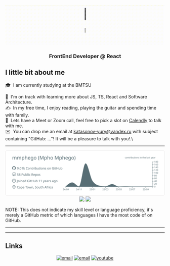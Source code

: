 ![Peek 2020-07-09 15-53](./resources/title.gif)
<h3 align="center">FrontEnd Developer @ React</h3>

## I little bit about me

🎓 &nbsp;I am currently studying at the BMTSU

🌱 &nbsp;I'm on track with learning more about JS, TS, React and Software Architecture.\
✍️ &nbsp;In my free time, I enjoy reading, playing the guitar and spending time with family.\
💬 &nbsp;Lets have a Meet or Zoom call, feel free to pick a slot on [Calendly](https://calendly.com/mmphego/30min) to talk with me.\
✉️ &nbsp;You can drop me an email at katasonov-yury@yandex.ru with subject containing "GitHub: ..."! It will be a pleasure to talk with you!.\

---

<p  align="center">
  <img src="https://raw.githubusercontent.com/mmphego/mmphego/master/profile-summary-card-output/default/0-profile-details.svg" alt="github stats"></br>
  <img src="https://raw.githubusercontent.com/mmphego/mmphego/master/profile-summary-card-output/default/1-repos-per-language.svg">
  <img src="https://raw.githubusercontent.com/mmphego/mmphego/master/profile-summary-card-output/default/2-most-commit-language.svg"></br></p>

NOTE: This does not indicate my skill level or language proficiency, it's merely a GitHub metric of which languages I have the most code of on GitHub.

---

---

## Links

<p align="center">
  <a href="mailto:katasonovyp.work@gmail.com"><img src="https://img.icons8.com/color/32/null/telegram-app--v1.png" alt="email"/></a>
  <a href="mailto:katasonovyp.work@gmail.com"><img src="https://img.icons8.com/color/32/000000/gmail.png" alt="email"/></a>
  <!-- <a href="https://www.linkedin.com/in/katasonovYP"><img src="https://img.icons8.com/color/32/000000/linkedin.png" alt="linkedin"/></a> -->
  <a href="https://vk.com/katasonovyp"><img src="https://img.icons8.com/plasticine/32/null/vk-com.png" alt="youtube"/></a>
  <!-- <a href="https://twitter.com/katasonovYP"><img src="https://img.icons8.com/color/32/000000/twitter-squared.png" alt="twitter"/></a> -->
</p>
